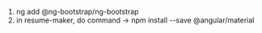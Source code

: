 1. ng add @ng-bootstrap/ng-bootstrap
2. in resume-maker, do command -> npm install --save @angular/material

